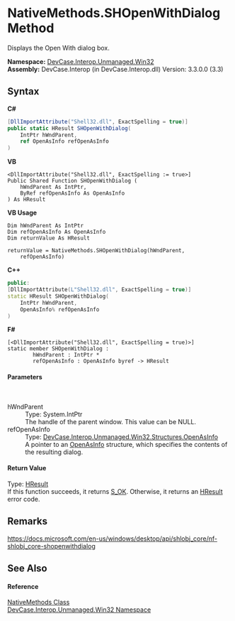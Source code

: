 # NativeMethods.SHOpenWithDialog Method 
 

Displays the Open With dialog box.

**Namespace:**&nbsp;<a href="N_DevCase_Interop_Unmanaged_Win32">DevCase.Interop.Unmanaged.Win32</a><br />**Assembly:**&nbsp;DevCase.Interop (in DevCase.Interop.dll) Version: 3.3.0.0 (3.3)

## Syntax

**C#**<br />
``` C#
[DllImportAttribute("Shell32.dll", ExactSpelling = true)]
public static HResult SHOpenWithDialog(
	IntPtr hWndParent,
	ref OpenAsInfo refOpenAsInfo
)
```

**VB**<br />
``` VB
<DllImportAttribute("Shell32.dll", ExactSpelling := true>]
Public Shared Function SHOpenWithDialog ( 
	hWndParent As IntPtr,
	ByRef refOpenAsInfo As OpenAsInfo
) As HResult
```

**VB Usage**<br />
``` VB Usage
Dim hWndParent As IntPtr
Dim refOpenAsInfo As OpenAsInfo
Dim returnValue As HResult

returnValue = NativeMethods.SHOpenWithDialog(hWndParent, 
	refOpenAsInfo)
```

**C++**<br />
``` C++
public:
[DllImportAttribute(L"Shell32.dll", ExactSpelling = true)]
static HResult SHOpenWithDialog(
	IntPtr hWndParent, 
	OpenAsInfo% refOpenAsInfo
)
```

**F#**<br />
``` F#
[<DllImportAttribute("Shell32.dll", ExactSpelling = true)>]
static member SHOpenWithDialog : 
        hWndParent : IntPtr * 
        refOpenAsInfo : OpenAsInfo byref -> HResult 

```


#### Parameters
&nbsp;<dl><dt>hWndParent</dt><dd>Type: System.IntPtr<br />The handle of the parent window. This value can be NULL.</dd><dt>refOpenAsInfo</dt><dd>Type: <a href="T_DevCase_Interop_Unmanaged_Win32_Structures_OpenAsInfo">DevCase.Interop.Unmanaged.Win32.Structures.OpenAsInfo</a><br />A pointer to an <a href="T_DevCase_Interop_Unmanaged_Win32_Structures_OpenAsInfo">OpenAsInfo</a> structure, which specifies the contents of the resulting dialog.</dd></dl>

#### Return Value
Type: <a href="T_DevCase_Interop_Unmanaged_Win32_Enums_HResult">HResult</a><br />If this function succeeds, it returns <a href="T_DevCase_Interop_Unmanaged_Win32_Enums_HResult">S_OK</a>. Otherwise, it returns an <a href="T_DevCase_Interop_Unmanaged_Win32_Enums_HResult">HResult</a> error code.

## Remarks
<a href="https://docs.microsoft.com/en-us/windows/desktop/api/shlobj_core/nf-shlobj_core-shopenwithdialog" target="_blank">https://docs.microsoft.com/en-us/windows/desktop/api/shlobj_core/nf-shlobj_core-shopenwithdialog</a>

## See Also


#### Reference
<a href="T_DevCase_Interop_Unmanaged_Win32_NativeMethods">NativeMethods Class</a><br /><a href="N_DevCase_Interop_Unmanaged_Win32">DevCase.Interop.Unmanaged.Win32 Namespace</a><br />